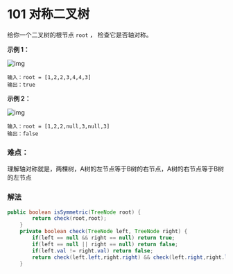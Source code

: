 # 101 对称二叉树

给你一个二叉树的根节点 `root` ， 检查它是否轴对称。

 

**示例 1：**

![img](https://pic.leetcode.cn/1698026966-JDYPDU-image.png)

```
输入：root = [1,2,2,3,4,4,3]
输出：true
```

**示例 2：**

![img](https://pic.leetcode.cn/1698027008-nPFLbM-image.png)

```
输入：root = [1,2,2,null,3,null,3]
输出：false
```

 



### 难点：

理解轴对称就是，两棵树，A树的左节点等于B树的右节点，A树的右节点等于B树的左节点

### 解法

```java
public boolean isSymmetric(TreeNode root) {
        return check(root,root);
    }
    private boolean check(TreeNode left, TreeNode right) {
        if(left == null && right == null) return true;
        if(left == null || right == null) return false;
        if(left.val != right.val) return false;
        return check(left.left,right.right) && check(left.right,right.left);
    }
```

